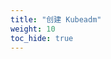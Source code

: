 ```yaml
---
title: "创建 Kubeadm"
weight: 10
toc_hide: true
---
```

<!--
title: "Kubeadm Generated"
weight: 10
toc_hide: true
-->
